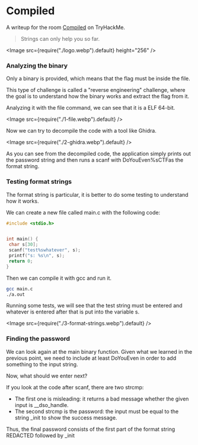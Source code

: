 # Compiled

A writeup for the room [Compiled](https://tryhackme.com/r/room/compiled) on TryHackMe.

> Strings can only help you so far.

<Image src={require("./logo.webp").default} height="256" />

### Analyzing the binary

Only a binary is provided, which means that the flag must be inside the file.

This type of challenge is called a "reverse engineering" challenge, where the goal is to understand how the binary works and extract the flag from it.

Analyzing it with the file command, we can see that it is a ELF 64-bit.

<Image src={require("./1-file.webp").default} />

Now we can try to decompile the code with a tool like Ghidra.

<Image src={require("./2-ghidra.webp").default} />

As you can see from the decompiled code, the application simply prints out the password string and then runs a scanf with DoYouEven%sCTFas the format string.

### Testing format strings

The format string is particular, it is better to do some testing to understand how it works.

We can create a new file called main.c with the following code:

```c
#include <stdio.h>


int main() {
 char s[30];
 scanf("test%swhatever", s);
 printf("s: %s\n", s);
 return 0;
}
```

Then we can compile it with gcc and run it.

```bash
gcc main.c
./a.out
```

Running some tests, we will see that the test string must be entered and whatever is entered after that is put into the variable s.

<Image src={require("./3-format-strings.webp").default} />

### Finding the password

We can look again at the main binary function. Given what we learned in the previous point, we need to include at least DoYouEven in order to add something to the input string.

Now, what should we enter next?

If you look at the code after scanf, there are two strcmp:

- The first one is misleading: it returns a bad message whether the given input is \_\_dso_handle.
- The second strcmp is the password: the input must be equal to the string \_init to show the success message.

Thus, the final password consists of the first part of the format string REDACTED followed by \_init

